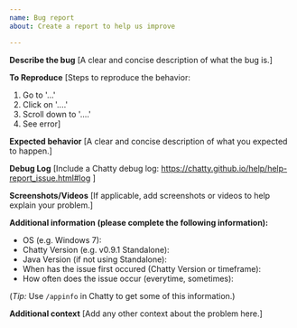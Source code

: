 ```yaml
---
name: Bug report
about: Create a report to help us improve

---
```


**Describe the bug**
[A clear and concise description of what the bug is.]

**To Reproduce**
[Steps to reproduce the behavior:
1. Go to '...'
2. Click on '....'
3. Scroll down to '....'
4. See error]

**Expected behavior**
[A clear and concise description of what you expected to happen.]

**Debug Log**
[Include a Chatty debug log: https://chatty.github.io/help/help-report_issue.html#log ]

**Screenshots/Videos**
[If applicable, add screenshots or videos to help explain your problem.]

**Additional information (please complete the following information):**
- OS (e.g. Windows 7): 
- Chatty Version (e.g. v0.9.1 Standalone): 
- Java Version (if not using Standalone): 
- When has the issue first occured (Chatty Version or timeframe): 
- How often does the issue occur (everytime, sometimes): 

(*Tip:* Use `/appinfo` in Chatty to get some of this information.)

**Additional context**
[Add any other context about the problem here.]
